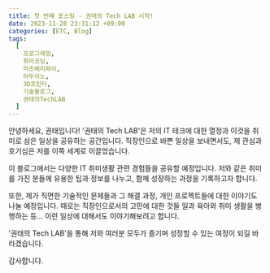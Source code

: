 ```yaml
---
title: 첫 번째 포스팅 - 권태의 Tech LAB 시작!
date: 2023-11-28 23:31:12 +09:00
categories: [ETC, Blog]
tags:
  [
    프로그래밍,
    취미코딩,
    라즈베리파이,
    아두이노,
    3D프린터,
    기술블로그,
    권태의TechLAB
  ]
---
```


안녕하세요, 권태입니다! 
'권태의 Tech LAB'은 저의 IT 테크에 대한 열정과 이것을 취미로 삼은 일상을 공유하는 공간입니다. 
직장인으로 바쁜 일상을 보내면서도, 제 관심과 호기심은 저를 이쪽 세계로 이끌었습니다.

이 블로그에서는 다양한 IT 취미생활 관련 경험들을 공유할 예정입니다. 
저와 같은 취미를 가진 분들께 유용한 팁과 정보를 나누고, 함께 성장하는 과정을 기록하고자 합니다.

또한, 제가 직면한 기술적인 문제들과 그 해결 과정, 개인 프로젝트들에 대한 이야기도 나눌 예정입니다. 
때로는 직장인으로서의 고민에 대한 것들 일과 육아와 취미 생활을 병행하는 등...
이런 일상에 대해서도 이야기해보려고 합니다.

'권태의 Tech LAB'을 통해 저와 여러분 모두가 즐기며 성장할 수 있는 여정이 되길 바라겠습니다.

감사합니다.
